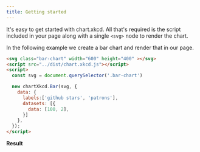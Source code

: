 ```yaml
---
title: Getting started
---
```


It's easy to get started with chart.xkcd. All that's required is the script included in your page along with a single `<svg>` node to render the chart.

In the following example we create a bar chart and render that in our page.

```html
<svg class="bar-chart" width="600" height="400" ></svg>
<script src="../dist/chart.xkcd.js"></script>
<script>
  const svg = document.querySelector('.bar-chart')

  new chartXkcd.Bar(svg, {
    data: {
      labels:['github stars', 'patrons'],
      datasets: [{
        data: [100, 2],
      }]
    },
  });
</script>
```

**Result**

<svg class="line-chart" ></svg>
<script src="../dist/chart.xkcd.js"></script>
<script src="../docs/gettingStarted.js"></script>

